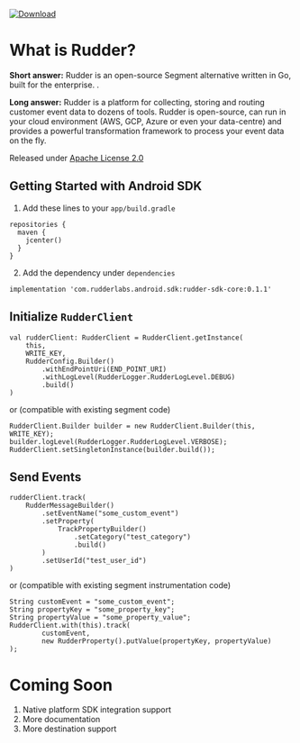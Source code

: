 [ ![Download](https://api.bintray.com/packages/rudderlabs-bintray/rudder-sdk-android-core/rudder-sdk-android-core/images/download.svg?version=0.1.1) ](https://bintray.com/rudderlabs-bintray/rudder-sdk-android-core/rudder-sdk-android-core/0.1.1/link)

# What is Rudder?

**Short answer:** 
Rudder is an open-source Segment alternative written in Go, built for the enterprise. .

**Long answer:** 
Rudder is a platform for collecting, storing and routing customer event data to dozens of tools. Rudder is open-source, can run in your cloud environment (AWS, GCP, Azure or even your data-centre) and provides a powerful transformation framework to process your event data on the fly.

Released under [Apache License 2.0](https://www.apache.org/licenses/LICENSE-2.0)

## Getting Started with Android SDK

1. Add these lines to your ```app/build.gradle```
```
repositories {
  maven {
    jcenter()
  }
}
```
2. Add the dependency under ```dependencies```
```
implementation 'com.rudderlabs.android.sdk:rudder-sdk-core:0.1.1'
```

## Initialize ```RudderClient```
```
val rudderClient: RudderClient = RudderClient.getInstance(
    this,
    WRITE_KEY,
    RudderConfig.Builder()
        .withEndPointUri(END_POINT_URI)
        .withLogLevel(RudderLogger.RudderLogLevel.DEBUG)
        .build()
)
```
or (compatible with existing segment code)
```
RudderClient.Builder builder = new RudderClient.Builder(this, WRITE_KEY);
builder.logLevel(RudderLogger.RudderLogLevel.VERBOSE);
RudderClient.setSingletonInstance(builder.build());
```

## Send Events
```
rudderClient.track(
    RudderMessageBuilder()
        .setEventName("some_custom_event")
        .setProperty(
            TrackPropertyBuilder()
                .setCategory("test_category")
                .build()
        )
        .setUserId("test_user_id")
)
```
or (compatible with existing segment instrumentation code)
```
String customEvent = "some_custom_event";
String propertyKey = "some_property_key";
String propertyValue = "some_property_value";
RudderClient.with(this).track(
        customEvent,
        new RudderProperty().putValue(propertyKey, propertyValue)
);
```

# Coming Soon

1. Native platform SDK integration support
2. More documentation
3. More destination support
